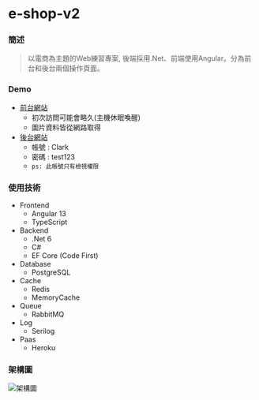 # e-shop-v2
### 簡述
> 以電商為主題的Web練習專案, 後端採用.Net、前端使用Angular。分為前台和後台兩個操作頁面。

### Demo
* [前台網站](https://e-shop-v2-clark.herokuapp.com/)
    * 初次訪問可能會略久(主機休眠喚醒)
    * 圖片資料皆從網路取得
* [後台網站](https://e-shop-v2-clark.herokuapp.com/admin/login)
    * 帳號 : Clark
    * 密碼 : test123
    * `ps: 此帳號只有檢視權限`

### 使用技術
* Frontend
    * Angular 13
    * TypeScript
* Backend
    * .Net 6
    * C#
    * EF Core (Code First)
* Database
    * PostgreSQL
* Cache
    * Redis
    * MemoryCache
* Queue
    * RabbitMQ
* Log
    * Serilog
* Paas
    * Heroku

### 架構圖
![架構圖](https://i.imgur.com/vxqnSCT.png)